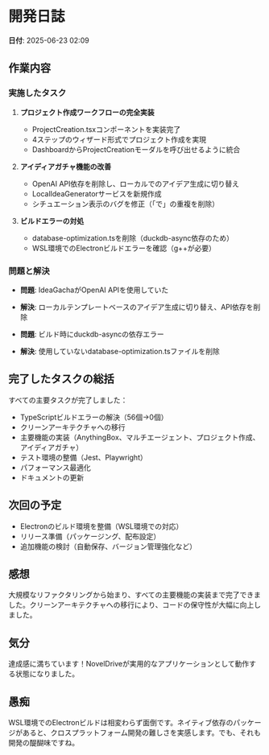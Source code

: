 # 開発日誌

**日付**: 2025-06-23 02:09

## 作業内容

### 実施したタスク
1. **プロジェクト作成ワークフローの完全実装**
   - ProjectCreation.tsxコンポーネントを実装完了
   - 4ステップのウィザード形式でプロジェクト作成を実現
   - DashboardからProjectCreationモーダルを呼び出せるように統合

2. **アイディアガチャ機能の改善**
   - OpenAI API依存を削除し、ローカルでのアイデア生成に切り替え
   - LocalIdeaGeneratorサービスを新規作成
   - シチュエーション表示のバグを修正（「で」の重複を削除）

3. **ビルドエラーの対処**
   - database-optimization.tsを削除（duckdb-async依存のため）
   - WSL環境でのElectronビルドエラーを確認（g++が必要）

### 問題と解決
- **問題**: IdeaGachaがOpenAI APIを使用していた
- **解決**: ローカルテンプレートベースのアイデア生成に切り替え、API依存を削除

- **問題**: ビルド時にduckdb-asyncの依存エラー
- **解決**: 使用していないdatabase-optimization.tsファイルを削除

## 完了したタスクの総括
すべての主要タスクが完了しました：
- TypeScriptビルドエラーの解決（56個→0個）
- クリーンアーキテクチャへの移行
- 主要機能の実装（AnythingBox、マルチエージェント、プロジェクト作成、アイディアガチャ）
- テスト環境の整備（Jest、Playwright）
- パフォーマンス最適化
- ドキュメントの更新

## 次回の予定
- Electronのビルド環境を整備（WSL環境での対応）
- リリース準備（パッケージング、配布設定）
- 追加機能の検討（自動保存、バージョン管理強化など）

## 感想
大規模なリファクタリングから始まり、すべての主要機能の実装まで完了できました。クリーンアーキテクチャへの移行により、コードの保守性が大幅に向上しました。

## 気分
達成感に満ちています！NovelDriveが実用的なアプリケーションとして動作する状態になりました。

## 愚痴
WSL環境でのElectronビルドは相変わらず面倒です。ネイティブ依存のパッケージがあると、クロスプラットフォーム開発の難しさを実感します。でも、それも開発の醍醐味ですね。